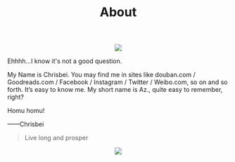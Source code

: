 ﻿---
layout: page
title: "About"
description: "Homu houm!"
header-img: "img/plane.jpg"
---

<center>
    <p><img src="http://dreamofbook.qiniudn.com/Zero.png" align="center"></p>
</center>

Ehhhh...I know it's not a good question.

My Name is Chrisbei. You may find me in sites like douban.com / Goodreads.com / Facebook / Instagram / Twitter / Weibo.com, so on and so forth. It’s easy to know me. My short name is Az., quite easy to remember, right?

Homu homu!

——Chrisbei


> Live long and prosper

<center>
    <p><img src="http://dreamofbook.qiniudn.com/hacker.png" align="center"></p>
</center>
